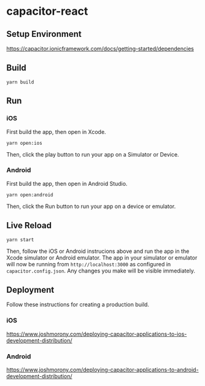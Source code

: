 # capacitor-react

## Setup Environment

https://capacitor.ionicframework.com/docs/getting-started/dependencies

## Build

```
yarn build
```

## Run

### iOS

First build the app, then open in Xcode.

```
yarn open:ios
```

Then, click the play button to run your app on a Simulator or Device.

### Android

First build the app, then open in Android Studio.

```
yarn open:android
```

Then, click the Run button to run your app on a device or emulator.

## Live Reload

```
yarn start
```

Then, follow the iOS or Android instrucions above and run the app in the Xcode simulator or Android emulator. The app in your simulator or emulator will now be running from `http://localhost:3000` as configured in `capacitor.config.json`. Any changes you make will be visible immediately.

## Deployment

Follow these instructions for creating a production build.

### iOS

https://www.joshmorony.com/deploying-capacitor-applications-to-ios-development-distribution/

### Android

https://www.joshmorony.com/deploying-capacitor-applications-to-android-development-distribution/
